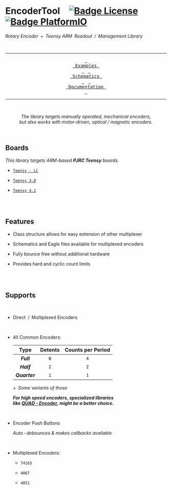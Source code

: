 
# EncoderTool [![Badge License]][License] [![Badge PlatformIO]][PlatformIO]

*Rotary Encoder + Teensy ARM Readout / Management Library*

<br>

<div align = center>

---

[<kbd> <br> Examples <br> </kbd>][Examples] 
[<kbd> <br> Schematics <br> </kbd>][Schematics] 
[<kbd> <br> Documentation <br> </kbd>][Documentation]

---


<br>

*The library targets manually operated, mechanical encoders, <br>
but also works with motor-driven, optical / magnetic encoders.*

<br>

</div>

## Boards

*This library targets ARM-based **PJRC Teensy** boards.*

- [`Teensy - LC`][Teensy]

- [`Teensy 3.0`][Teensy]

- [`Teensy 4.1`][Teensy]

<br>
<br>

## Features

- Class structure allows for easy extension of other multiplexer

- Schematics and Eagle files available for multiplexed encoders

- Fully bounce free without additional hardware

- Provides hard and cyclic count limits

<br>
<br>

## Supports

<br>

- Direct / Multiplexed Encoders

<br>

- All Common Encoders:

    | Type | Detents | Counts per Period
    |:----:|:-------:|:----------------:
    | ***Full***    | ` 0 ` | ` 4 `
    | ***Half***    | ` 2 ` | ` 2 `
    | ***Quarter*** | ` 1 ` | ` 1 `
    
    *+ Some variants of those*
    
    ***For high speed encoders, specialized libraries <br>
    like [QUAD - Encoder], might be a better choice.***
    
<br>

- Encoder Push Buttons

    *Auto - debounces & makes callbacks available*
    
<br>
    
- Multiplexed Encoders:

    - `74165`
    
    - `4067`
    
    - `4051`
    
    
<!----------------------------------------------------------------------------->

[Badge PlatformIO]: https://img.shields.io/badge/PlatformIO-luni64/TeensyEncoderTool-ff7e00.svg?style=for-the-badge
[Badge License]: https://img.shields.io/badge/License-MIT-yellow.svg?style=for-the-badge

[PlatformIO]: https://registry.platformio.org/libraries/luni64/TeensyEncoderTool/
[Teensy]: https://www.pjrc.com/teensy/
[QUAD - Encoder]: https://github.com/mjs513/Teensy-4.x-Quad-Encoder-Library

[Documentation]: https://github.com/luni64/EncoderTool/wiki
[Schematics]: extras/Boards
[Examples]: examples
[License]: LICENSE


